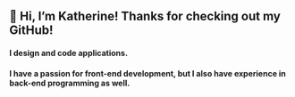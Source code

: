## 👋 Hi, I’m Katherine! Thanks for checking out my GitHub!

#### I design and code applications. 

#### I have a passion for front-end development, but I also have experience in back-end programming as well.


<!---
kattlaw/kattlaw is a ✨ special ✨ repository because its `README.md` (this file) appears on your GitHub profile.
You can click the Preview link to take a look at your changes.
--->

